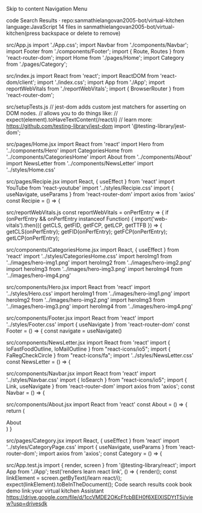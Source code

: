 Skip to content
Navigation Menu

code Search Results · repo:sanmathielangovan2005-bot/virtual-kitchen language:JavaScript
14 files
in
sanmathielangovan2005-bot/virtual-kitchen(press backspace or delete to remove)


src/App.js
import './App.css';
import Navbar from './components/Navbar';
import Footer from './components/Footer';
import { Route, Routes } from 'react-router-dom';
import Home from './pages/Home';
import Category from './pages/Category';


src/index.js
import React from 'react';
import ReactDOM from 'react-dom/client';
import './index.css';
import App from './App';
import reportWebVitals from './reportWebVitals';
import { BrowserRouter } from 'react-router-dom';


src/setupTests.js
// jest-dom adds custom jest matchers for asserting on DOM nodes.
// allows you to do things like:
// expect(element).toHaveTextContent(/react/i)
// learn more: https://github.com/testing-library/jest-dom
import '@testing-library/jest-dom';


src/pages/Home.jsx
import React from 'react'
import Hero from '../components/Hero'
import CategoriesHome from '../components/CategoriesHome'
import About from '../components/About'
import NewsLetter from '../components/NewsLetter'
import '../styles/Home.css'


src/pages/Recipie.jsx
import React, { useEffect } from 'react'
import YouTube from 'react-youtube'
import '../styles/Recipie.css'
import { useNavigate, useParams } from 'react-router-dom'
import axios from 'axios'
const Recipie = () => {


src/reportWebVitals.js
const reportWebVitals = onPerfEntry => {
  if (onPerfEntry && onPerfEntry instanceof Function) {
    import('web-vitals').then(({ getCLS, getFID, getFCP, getLCP, getTTFB }) => {
      getCLS(onPerfEntry);
      getFID(onPerfEntry);
      getFCP(onPerfEntry);
      getLCP(onPerfEntry);


src/components/CategoriesHome.jsx
import React, { useEffect } from 'react'
import '../styles/CategoriesHome.css'
import heroImg1 from '../images/hero-img1.png'
import heroImg2 from '../images/hero-img2.png'
import heroImg3 from '../images/hero-img3.png'
import heroImg4 from '../images/hero-img4.png'


src/components/Hero.jsx
import React from 'react'
import '../styles/Hero.css'
import heroImg1 from '../images/hero-img1.png'
import heroImg2 from '../images/hero-img2.png'
import heroImg3 from '../images/hero-img3.png'
import heroImg4 from '../images/hero-img4.png'


src/components/Footer.jsx
import React from 'react'
import '../styles/Footer.css'
import { useNavigate } from 'react-router-dom'
const Footer = () => {
  const navigate = useNavigate()


src/components/NewsLetter.jsx
import React from 'react'
import { IoFastFoodOutline, IoMailOutline } from "react-icons/io5";
import { FaRegCheckCircle } from "react-icons/fa";
import '../styles/NewsLetter.css'
const NewsLetter = () => {


src/components/Navbar.jsx
import React from 'react'
import '../styles/Navbar.css'
import { IoSearch } from "react-icons/io5";
import { Link, useNavigate } from 'react-router-dom'
import axios from 'axios';
const Navbar = () => {


src/components/About.jsx
import React from 'react'
const About = () => {
  return (
    <div>About</div>
  )
}


src/pages/Category.jsx
import React, { useEffect } from 'react'
import '../styles/CategoryPage.css'
import { useNavigate, useParams } from 'react-router-dom';
import axios from 'axios';
const Category = () => {


src/App.test.js
import { render, screen } from '@testing-library/react';
import App from './App';
test('renders learn react link', () => {
  render(<App />);
  const linkElement = screen.getByText(/learn react/i);
  expect(linkElement).toBeInTheDocument();
Code search results
cook book demo link:your virtual kitchen Assistant
https://drive.google.com/file/d/1ccVMDE2OKcFfcbBEH0f6XElXISDYtT5j/view?usp=drivesdk
